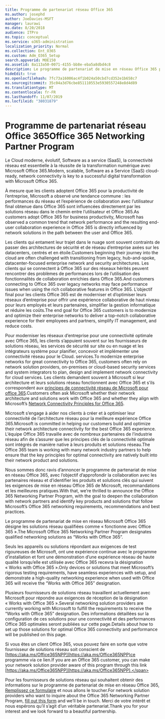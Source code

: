 ```yaml
---
title: Programme de partenariat réseau Office 365
ms.author: josephd
author: JoeDavies-MSFT
manager: laurawi
ms.date: 8/20/2018
audience: ITPro
ms.topic: conceptual
ms.service: o365-administration
localization_priority: Normal
ms.collection: Ent_O365
ms.custom: Adm_O365_Setup
search.appverid: MOE150
ms.assetid: 8a113a50-0071-4155-bb8e-eba5a8dbd4c8
description: Le programme de partenariat de mise en réseau Office 365 permet à votre appareil de devenir certifié comme fonctionnant avec Office 365.
hideEdit: true
ms.openlocfilehash: 7fc73a16006ac4f1b024a50cbd7cd352e1b658c7
ms.sourcegitcommit: 35c04a3d76cbe851110553e5930557248e8d4d89
ms.translationtype: MT
ms.contentlocale: fr-FR
ms.lasthandoff: 11/07/2019
ms.locfileid: "38031879"
---
```

# <a name="office-365-networking-partner-program"></a><span data-ttu-id="9a841-103">Programme de partenariat réseau Office 365</span><span class="sxs-lookup"><span data-stu-id="9a841-103">Office 365 Networking Partner Program</span></span>

<span data-ttu-id="9a841-104">Le Cloud moderne, évolutif, Software as a service (SaaS), la connectivité réseau est essentielle à la réussite de la transformation numérique avec Microsoft Office 365.</span><span class="sxs-lookup"><span data-stu-id="9a841-104">Modern, scalable, Software as a Service (SaaS) cloud-ready, network connectivity is key to a successful digital transformation with Microsoft Office 365.</span></span>  

<span data-ttu-id="9a841-105">À mesure que les clients adoptent Office 365 pour la productivité de l’entreprise, Microsoft a observé une tendance commune : les performances du réseau et l’expérience de collaboration avec l’utilisateur final obtenue dans Office 365 sont influencées directement par les solutions réseau dans le chemin entre l’utilisateur et Office 365.</span><span class="sxs-lookup"><span data-stu-id="9a841-105">As customers adopt Office 365 for business productivity, Microsoft has observed a common trend that network performance and the resulting end-user collaboration experience in Office 365 is directly influenced by network solutions in the path between the user and Office 365.</span></span>  

<span data-ttu-id="9a841-106">Les clients qui entament leur trajet dans le nuage sont souvent contraints de passer des architectures de sécurité et de réseau d’entreprise axées sur les datacenters, centrés et en étoile.</span><span class="sxs-lookup"><span data-stu-id="9a841-106">Customers beginning their journey into the cloud are often challenged with transitioning from legacy, hub-and-spoke, datacenter-focused enterprise network and security architectures.</span></span> <span data-ttu-id="9a841-107">Les clients qui se connectent à Office 365 sur des réseaux hérités peuvent rencontrer des problèmes de performances lors de l’utilisation des fonctionnalités de collaboration enrichies dans Office 365.</span><span class="sxs-lookup"><span data-stu-id="9a841-107">And customers connecting to Office 365 over legacy networks may face performance issues when using the rich collaborative features in Office 365.</span></span> <span data-ttu-id="9a841-108">L’objectif final pour les clients Office 365 est de moderniser et d’optimiser leurs réseaux d’entreprise pour offrir une expérience collaborative de haut niveau pour leurs employés et leurs partenaires, simplifier la gestion informatique et réduire les coûts.</span><span class="sxs-lookup"><span data-stu-id="9a841-108">The end goal for Office 365 customers is to modernize and optimize their enterprise networks to deliver a top-notch collaborative experience for their employees and partners, simplify IT management, and reduce costs.</span></span> 

<span data-ttu-id="9a841-109">Pour moderniser les réseaux d’entreprise pour une connectivité optimale avec Office 365, les clients s’appuient souvent sur les fournisseurs de solutions réseau, les services de sécurité sur site ou en nuage et les intégrateurs système pour planifier, concevoir et implémenter une connectivité réseau pour le Cloud. services.</span><span class="sxs-lookup"><span data-stu-id="9a841-109">To modernize enterprise networks for great connectivity to Office 365, customers often rely on network solution providers, on-premises or cloud-based security services and system integrators to plan, design and implement network connectivity for cloud services.</span></span> <span data-ttu-id="9a841-110">Les clients demandent souvent à Microsoft si leur architecture et leurs solutions réseau fonctionnent avec Office 365 et s’ils correspondent aux [principes de connectivité réseau de Microsoft pour office 365](https://aka.ms/PNC).</span><span class="sxs-lookup"><span data-stu-id="9a841-110">Customers often ask Microsoft whether their network architecture and solutions work with Office 365 and whether they align with Microsoft’s [Network Connectivity Principles for Office 365](https://aka.ms/PNC).</span></span>  

<span data-ttu-id="9a841-111">Microsoft s’engage à aider nos clients à créer et à optimiser leur connectivité de l’architecture réseau pour la meilleure expérience Office 365.</span><span class="sxs-lookup"><span data-stu-id="9a841-111">Microsoft is committed in helping our customers build and optimize their network architecture connectivity for the best Office 365 experience.</span></span> <span data-ttu-id="9a841-112">L’équipe Office 365 travaille avec de nombreux partenaires de l’industrie réseau afin de s’assurer que les principes clés de la connectivité optimale sont intégrés de manière native à leurs produits et solutions réseau.</span><span class="sxs-lookup"><span data-stu-id="9a841-112">The Office 365 team is working with many network industry partners to help ensure that the key principles for optimal connectivity are natively built into their network product and solutions.</span></span> 

<span data-ttu-id="9a841-113">Nous sommes donc ravis d’annoncer le programme de partenariat de mise en réseau Office 365, avec l’objectif d’approfondir la collaboration avec les partenaires réseau et d’identifier les produits et solutions clés qui suivent les exigences de mise en réseau Office 365 de Microsoft, recommandations et les meilleures pratiques.</span><span class="sxs-lookup"><span data-stu-id="9a841-113">With that, we’re thrilled to announce the Office 365 Networking Partner Program, with the goal to deepen the collaboration with network partners and identify key products and solutions that follow Microsoft’s Office 365 networking requirements, recommendations and best practices.</span></span> 

<span data-ttu-id="9a841-114">Le programme de partenariat de mise en réseau Microsoft Office 365 désigne les solutions réseau qualifiées comme « fonctionne avec Office 365 ».</span><span class="sxs-lookup"><span data-stu-id="9a841-114">The Microsoft Office 365 Networking Partner Program designates qualified networking solutions as “Works with Office 365”.</span></span>  

<span data-ttu-id="9a841-115">Seuls les appareils ou solutions répondant aux exigences de test rigoureuses de Microsoft, ont une expérience continue avec le programme d’installation et font une démonstration d’une expérience réseau de haute qualité lorsqu’elle est utilisée avec Office 365 recevra la désignation « Works with Office 365 ».</span><span class="sxs-lookup"><span data-stu-id="9a841-115">Only devices or solutions that meet Microsoft’s rigorous testing requirements, have seamless experiences with setup, and demonstrate a high-quality networking experience when used with Office 365 will receive the “Works with Office 365” designation.</span></span>  

<span data-ttu-id="9a841-116">Plusieurs fournisseurs de solutions réseau travaillent actuellement avec Microsoft pour répondre aux exigences de réception de la désignation « Works with Office 365 ».</span><span class="sxs-lookup"><span data-stu-id="9a841-116">Several networking solution providers are currently working with Microsoft to fulfill the requirements to receive the “Works with Office 365” designation.</span></span> <span data-ttu-id="9a841-117">Des informations détaillées sur la configuration de ces solutions pour une connectivité et des performances Office 365 optimales seront publiées sur cette page.</span><span class="sxs-lookup"><span data-stu-id="9a841-117">Details about how to set up those solutions for optimal Office 365 connectivity and performance will be published on this page.</span></span>  

<span data-ttu-id="9a841-118">Si vous êtes un client Office 365, vous pouvez faire en sorte que votre fournisseur de solutions réseau soit conscient de [https://aka.ms/Office365NPP](https://aka.ms/Office365NPP)ce programme via ce lien.</span><span class="sxs-lookup"><span data-stu-id="9a841-118">If you are an Office 365 customer, you can make your network solution provider aware of this program through this link [https://aka.ms/Office365NPP](https://aka.ms/Office365NPP).</span></span>

<span data-ttu-id="9a841-119">Pour les fournisseurs de solutions réseau qui souhaitent obtenir des informations sur le programme de partenariat de mise en réseau Office 365, [Remplissez ce formulaire](https://forms.office.com/Pages/ResponsePage.aspx?id=v4j5cvGGr0GRqy180BHbRyOZxByRF1dLgv7k6ye5z8pUMTNCVTYyVk9GNEYzWjFOVkI1SzdJNUkyWi4u) et nous allons le toucher.</span><span class="sxs-lookup"><span data-stu-id="9a841-119">For network solution providers who want to inquire about the Office 365 Networking Partner Program, [fill out this form](https://forms.office.com/Pages/ResponsePage.aspx?id=v4j5cvGGr0GRqy180BHbRyOZxByRF1dLgv7k6ye5z8pUMTNCVTYyVk9GNEYzWjFOVkI1SzdJNUkyWi4u) and we’ll be in touch.</span></span> <span data-ttu-id="9a841-120">Merci de votre intérêt et nous espérons qu’il s’agit d’un véritable partenariat.</span><span class="sxs-lookup"><span data-stu-id="9a841-120">Thank you for your interest and we look forward to a beautiful partnership.</span></span> 

